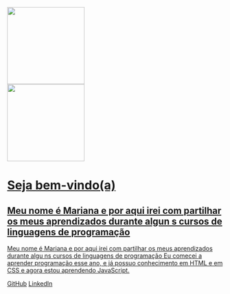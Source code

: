 <div>
<a href="https://github.com/Maribarboza">
<img loading="lazy" height="180em" src="https://github-readme-stats.vercel.app/api/top-langs/?username=Maribarboza&layout=compact&langs_count=7&theme=dracula"/>
<div>
<img loading="lazy" height="180em" src="https://github-readme-stats.vercel.app/api?https://github.com/Maribarboza/Maribarboza/edit/master/README.md&show_icons=true&theme=dracula&include_all_commits=true&count_private=true"/>
</div>

 <h1>Seja bem-vindo(a)</h1>
<h2> Meu nome é Mariana e por aqui irei com partilhar os meus aprendizados durante algun s cursos de linguagens de programação </h2

<h2>Meu nome é Mariana e por aqui irei com partilhar os meus aprendizados durante algu ns cursos de linguagens de programação </h2

<p>Eu comecei a aprender programação esse ano, e já possuo conhecimento em HTML e em CSS e agora estou aprendendo JavaScript.</p>
<a href="https://github.com/Maribarboza" target="_blank">GitHub</a>
<a href="https://br.linkedin.com/in/marianabarboza11 " target="_blank">LinkedIn</a>
